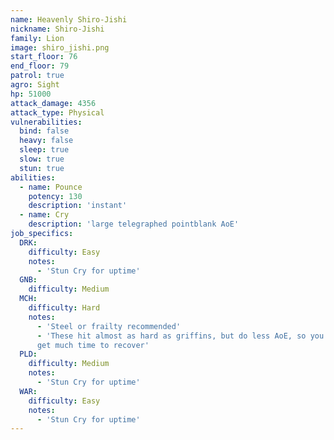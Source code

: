 ```yaml
---
name: Heavenly Shiro-Jishi
nickname: Shiro-Jishi
family: Lion
image: shiro_jishi.png
start_floor: 76
end_floor: 79
patrol: true
agro: Sight
hp: 51000
attack_damage: 4356
attack_type: Physical
vulnerabilities:
  bind: false
  heavy: false
  sleep: true
  slow: true
  stun: true
abilities:
  - name: Pounce
    potency: 130
    description: 'instant'
  - name: Cry
    description: 'large telegraphed pointblank AoE'
job_specifics:
  DRK:
    difficulty: Easy
    notes:
      - 'Stun Cry for uptime'
  GNB:
    difficulty: Medium
  MCH:
    difficulty: Hard
    notes:
      - 'Steel or frailty recommended'
      - 'These hit almost as hard as griffins, but do less AoE, so you don''t
      get much time to recover'
  PLD:
    difficulty: Medium
    notes:
      - 'Stun Cry for uptime'
  WAR:
    difficulty: Easy
    notes:
      - 'Stun Cry for uptime'
---
```

